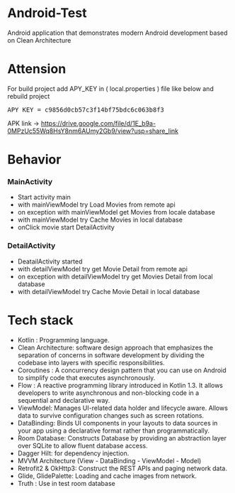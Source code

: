 # Android-Test

Android application that demonstrates modern Android development based on Clean Architecture

# Attension
For build project add APY_KEY in ( local.properties ) file like below and rebuild project
<pre>
APY_KEY = c9856d0cb57c3f14bf75bdc6c063b8f3
</pre>

APK link -> https://drive.google.com/file/d/1E_b9a-0MPzUc55Wq8HsY8nm6AUmy2Gb9/view?usp=share_link
# Behavior

<h3>MainActivity</h3>

* Start activity main
* with mainViewModel try Load Movies from remote api 
* on exception with mainViewModel get Movies from locale database
* with mainViewModel try Cache Movies in local database
* onClick movie start DetailActivity
<h3>DetailActivity</h3>

* DeatailActivity started
* with detailViewModel try get Movie Detail from remote api 
* on exception with detailViewModel try get Movies Detail from local database
* with detailViewModel try Cache Movie Detail in local database


# Tech stack

- Kotlin : Programming language.
- Clean Architecture: software design approach that emphasizes the separation of concerns in software development by dividing the codebase into layers with specific responsibilities.
- Coroutines : A concurrency design pattern that you can use on Android to simplify code that executes asynchronously.
- Flow : A reactive programming library introduced in Kotlin 1.3. It allows developers to write asynchronous and non-blocking code in a sequential and declarative way.
- ViewModel: Manages UI-related data holder and lifecycle aware. Allows data to survive configuration changes such as screen rotations.
- DataBinding: Binds UI components in your layouts to data sources in your app using a declarative format rather than programmatically.
- Room Database: Constructs Database by providing an abstraction layer over SQLite to allow fluent database access.
- Dagger Hilt: for dependency injection.
- MVVM Architecture (View - DataBinding - ViewModel - Model)
- Retrofit2 & OkHttp3: Construct the REST APIs and paging network data.
- Glide, GlidePalette: Loading and cache images from network.
- Truth : Use in test room database
